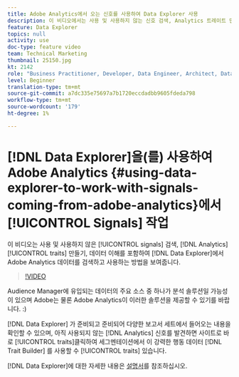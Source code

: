```yaml
---
title: Adobe Analytics에서 오는 신호를 사용하여 Data Explorer 사용
description: 이 비디오에서는 사용 및 사용하지 않는 신호 검색, Analytics 트레이트 만들기, 데이터 이해 등 Data Explorer에서 Adobe Analytics 데이터를 검색하고 사용하는 방법을 보여 줍니다.
feature: Data Explorer
topics: null
activity: use
doc-type: feature video
team: Technical Marketing
thumbnail: 25150.jpg
kt: 2142
role: "Business Practitioner, Developer, Data Engineer, Architect, Data Architect, Administrator, Leader"
level: Beginner
translation-type: tm+mt
source-git-commit: a7dc335e75697a7b1720eccdadbb9605fdeda798
workflow-type: tm+mt
source-wordcount: '179'
ht-degree: 1%

---
```



# [!DNL Data Explorer]을(를) 사용하여 Adobe Analytics {#using-data-explorer-to-work-with-signals-coming-from-adobe-analytics}에서 [!UICONTROL Signals] 작업

이 비디오는 사용 및 사용하지 않은 [!UICONTROL signals] 검색, [!DNL Analytics] [!UICONTROL traits] 만들기, 데이터 이해를 포함하여 [!DNL Data Explorer]에서 Adobe Analytics 데이터를 검색하고 사용하는 방법을 보여줍니다.

>[!VIDEO](https://video.tv.adobe.com/v/25150/?quality=12)

Audience Manager에 유입되는 데이터의 주요 소스 중 하나가 분석 솔루션일 가능성이 있으며 Adobe는 물론 Adobe Analytics이 이러한 솔루션을 제공할 수 있기를 바랍니다. :)

[!DNL Data Explorer] 가 준비되고 준비되어 다양한 보고서 세트에서 들어오는 내용을 확인할 수 있으며, 아직 사용되지 않는  [!DNL Analytics] 신호를 발견하면 사이트로 바로  [!UICONTROL traits]클릭하여 세그멘테이션에서 이 강력한 행동 데이터 [!DNL Trait Builder] 를 사용할 수  [!UICONTROL traits] 있습니다.

[!DNL Data Explorer]에 대한 자세한 내용은 [설명서](https://experiencecloud.adobe.com/resources/help/en_US/aam/data-explorer.html)를 참조하십시오.